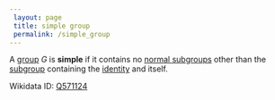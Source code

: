 ```yaml
---
 layout: page
 title: simple group
 permalink: /simple_group
---
```


A [group](https://defsmath.github.io/DefsMath/group) $G$ is **simple** if it contains no [normal subgroups](https://defsmath.github.io/DefsMath/normal_subgroup) other than the [subgroup](https://defsmath.github.io/DefsMath/subgroup) containing the [identity](https://defsmath.github.io/DefsMath/identity) and itself. 

Wikidata ID: [Q571124](https://www.wikidata.org/wiki/Q571124)